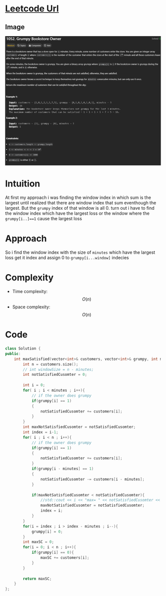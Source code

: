 # [Leetcode Url ](https://leetcode.com/problems/grumpy-bookstore-owner/description/?envType=daily-question&envId=2024-06-21) 

## Image
![Image](./p.png) 
# Intuition
At first my approach i was finding the window index in which sum is the largest until realized that there are window index that sum eventhough the largest. But the `grumpy` index of that window is all 0. turn out i have to find the window index which have the largest loss or the window where the `grumpy[i..]==1` cause the largest loss
# Approach
So i find the window index with the size of `minutes` which have the largest loss get it index and assign 0 to `grumpy[i...window]` indecies

# Complexity
- Time complexity:
$$O(n)$$
- Space complexity:
$$O(n)$$
# Code
```cpp
class Solution {
public:
    int maxSatisfied(vector<int>& customers, vector<int>& grumpy, int minutes) {
        int n = customers.size();
        // int windowSize = n - minutes;
        int notSatisfiedCusomter = 0;

        int i = 0;
        for( i ; i < minutes ; i++){
            // if the owner does grumpy
            if(grumpy[i] == 1)
            {
                notSatisfiedCusomter += customers[i];
            }
        }
        int maxNotSatisfiedCusomter = notSatisfiedCusomter;
        int index = i-1;
        for( i ; i < n ; i++){
            // if the owner does grumpy
            if(grumpy[i] == 1)
            {
                notSatisfiedCusomter += customers[i];
            }
            if(grumpy[i - minutes] == 1)
            {
                notSatisfiedCusomter -= customers[i - minutes];
            }
            
            if(maxNotSatisfiedCusomter < notSatisfiedCusomter){
                //std::cout << i << "max= " << notSatisfiedCusomter << "||";
                maxNotSatisfiedCusomter = notSatisfiedCusomter;
                index = i;
            }
        }
        for(i = index ; i > index - minutes ; i--){
            grumpy[i] = 0;
        }
        int maxSC = 0;
        for(i = 0; i < n ; i++){
            if(grumpy[i] == 0){
                maxSC += customers[i];
            }
        }

        return maxSC;
    }
};
```
